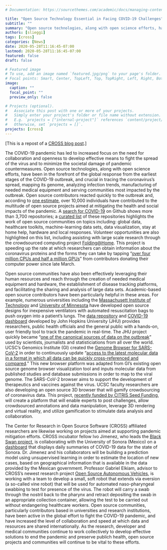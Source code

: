 ```yaml
---
# Documentation: https://sourcethemes.com/academic/docs/managing-content/

title: "Open Source Technology Essential in Facing COVID-19 Challenges"
subtitle: ""
summary: "Open source technologies, along with open science efforts, have been in the forefront of the global response, including CROSS fellows and faculty."
authors: [slieggi]
tags: [cross]
categories: [News]
date: 2020-05-28T11:16:45-07:00
lastmod: 2020-05-28T11:16:45-07:00
featured: false
draft: false

# Featured image
# To use, add an image named `featured.jpg/png` to your page's folder.
# Focal points: Smart, Center, TopLeft, Top, TopRight, Left, Right, BottomLeft, Bottom, BottomRight.
image:
  caption: ""
  focal_point: ""
  preview_only: false

# Projects (optional).
#   Associate this post with one or more of your projects.
#   Simply enter your project's folder or file name without extension.
#   E.g. `projects = ["internal-project"]` references `content/project/deep-learning/index.md`.
#   Otherwise, set `projects = []`.
projects: [cross]
---
```


[This is a repost of a [CROSS blog post](https://cross.ucsc.edu/news/blog/covid19response.html).]

The COVID-19 pandemic has led to increased focus on the need for collaboration and openness to develop effective means to fight the spread of the virus and to minimize the societal damage of pandemic countermeasures. Open source technologies, along with open science efforts, have been in the forefront of the global response from the earliest stages of the COVID-19 outbreak, and crucial in tracing the coronavirus’s spread, mapping its genome, analyzing infection trends, manufacturing of needed medical equipment and serving communities most impacted by the outbreak.
Open source contributors reacted quickly to the outbreak and, according to [one estimate](https://github.com/WeileiZeng/Open-Source-COVID-19),  over 10,000 individuals have contributed to the multitude of open source projects aimed at mitigating the health and social impacts of the pandemic. A [search for COVID-19](https://github.com/topics/covid-19) on Github shows more than 3,700 repositories; a [curated list](https://github.com/martinwoodward/covid-19-projects) of these repositories highlights the work of open source communities on topics including: global data, healthcare toolkits, machine-learning data sets, data visualization, stay at home help, hardware and local responses. Volunteer opportunities are also highlighted on this list, including assisting with large scale research through the crowdsourced computing project [Folding@Home](https://foldingathome.org/covid19/). This project is speeding up the rate at which researchers can obtain information about the coronavirus proteins and the forms they can take by tapping “[over four million CPUs and half a million GPUs](https://www.hpcwire.com/2020/05/20/lab-behind-the-record-setting-gpu-cloud-burst-joins-foldinghomes-covid-19-effort/)” from contributors donating their computer power since late March.

Open source communities have also been effectively leveraging their human resources and reach through the creation of needed medical equipment and hardware, the establishment of disease tracking platforms, and facilitating the sharing and analysis of large data sets. Academic-based open source contributors have been particularly helpful in these areas. For example, numerous universities including the [Massachusett Institute of Technology](https://www.cnbc.com/2020/04/22/mit-volunteers-created-open-source-low-cost-ventilator-for-covid-19.html) and [University of Minnesota](https://www.twincities.com/2020/04/15/coronavirus-meet-the-university-of-minnesotas-coventor/) have developed open source designs for inexpensive ventilators with automated resuscitation bags to push oxygen into a patient’s lungs.  The [data repository](https://github.com/CSSEGISandData/COVID-19) and [COVID-19 dashboard](https://www.arcgis.com/apps/opsdashboard/index.html#/bda7594740fd40299423467b48e9ecf6) developed by John Hopkins University (JHU) provides researchers, public health officials and the general public with a hands-on, user friendly tool to track the pandemic in real-time.  The JHU project quickly became “[one of the canonical sources of data on the outbreak](https://github.blog/2020-03-23-open-collaboration-on-covid-19/)” used by scientists, journalists and statisticiations from all over the world.  
UCSC’s Genomics Institute (GI) created the [Genome Browser for SARS-CoV-2](https://genome.ucsc.edu/covid19.html) in order to continuously update “[access to the latest molecular data in a format in which all data can be quickly cross-referenced and compared](https://www.biorxiv.org/content/10.1101/2020.05.04.075945v1).” This new browser platform was adapted from GI’s existing open source genome browser visualization tool and inputs molecular data from published studies and database submissions in order to map to the viral genome. The SARS-CoV-2 browser aims to support the development of therapeutics and vaccines against the virus. UCSC faculty researchers are also developing an open source 3D browser that will gamify crowdsourcing of coronavirus data. This project, [recently funded by CITRIS Seed Funding](https://citris-uc.org/citris-seed-funding-covid-19-response-awarded-projects/), will create a platform that will enable experts to post challenges, allow crowdsourced annotations and data manipulation, leverage 3D rendering and virtual reality, and utilize gamification to stimulate data analysis and collaboration.

The Center for Research in Open Source Software (CROSS) affiliated researchers are likewise working on projects aimed at supporting pandemic mitigation efforts. CROSS incubator fellow Ivo Jimenez, who leads the [Black Swan project](https://falsifiable.us/), is collaborating with the University of Sonora (Mexico) on a [dashboard](https://covid19data.unison.mx/) that displays daily summaries of COVID-19 data for the state of Sonora.  Dr. Jimenez and his collaborators will be building a prediction model using unsupervised learning in order to estimate the location of new cases, based on geographical information that is available in the data provided by the Mexican government. Professor Gabriel Elkiam, advisor to CROSS’s newest research project [Open Source Autonomous Vehicles](https://cross.ucsc.edu/news/news/20200415newproject.html), is working with a team to develop a small, soft robot that extends via eversion (a so-called vine robot) that will be used for automated naso-pharyngeal swabbing to test for presence of the virus. The robot will carry a swab through the nostril back to the pharynx and retract depositing the swab in an appropriate collection container, allowing the test to be carried out without endangering healthcare workers. 
Open source communities, particularly contributors based in universities and research institutions, have been active in the global effort to fight the COVID-19 pandemic, and have increased the level of collaboration and speed at which data and resources are shared internationally. As the research, developer and medical communities continue to work collectively to develop effective solutions to end the pandemic and preserve publich health, open source projects and communities will continue to be vital to these efforts.
